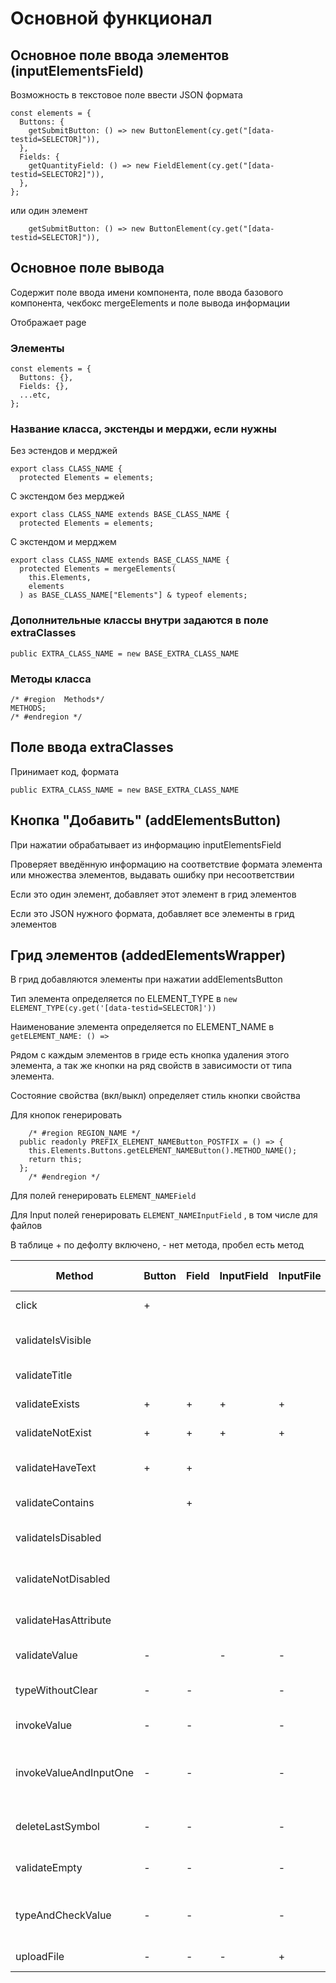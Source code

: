 # Основной функционал

## Основное поле ввода элементов (inputElementsField)

Возможность в текстовое поле ввести JSON формата

```tsx
const elements = {
  Buttons: {
    getSubmitButton: () => new ButtonElement(cy.get("[data-testid=SELECTOR]")),
  },
  Fields: {
    getQuantityField: () => new FieldElement(cy.get("[data-testid=SELECTOR2]")),
  },
};
```

или один элемент

```tsx
    getSubmitButton: () => new ButtonElement(cy.get("[data-testid=SELECTOR]")),
```

## Основное поле вывода

Содержит поле ввода имени компонента, поле ввода базового компонента, чекбокс mergeElements и поле вывода информации

Отображает page

### Элементы

```tsx
const elements = {
  Buttons: {},
  Fields: {},
  ...etc,
};
```

### Название класса, экстенды и мерджи, если нужны

Без эстендов и мерджей

```tsx
export class CLASS_NAME {
  protected Elements = elements;
```

С экстендом без мерджей

```tsx
export class CLASS_NAME extends BASE_CLASS_NAME {
  protected Elements = elements;
```

С экстендом и мерджем

```tsx
export class CLASS_NAME extends BASE_CLASS_NAME {
  protected Elements = mergeElements(
    this.Elements,
    elements
  ) as BASE_CLASS_NAME["Elements"] & typeof elements;
```

### Дополнительные классы внутри задаются в поле extraClasses

```tsx
public EXTRA_CLASS_NAME = new BASE_EXTRA_CLASS_NAME
```

### Методы класса

```tsx
/* #region  Methods*/
METHODS;
/* #endregion */
```

## Поле ввода extraClasses

Принимает код, формата

```tsx
public EXTRA_CLASS_NAME = new BASE_EXTRA_CLASS_NAME
```

## Кнопка "Добавить" (addElementsButton)

При нажатии обрабатывает из информацию inputElementsField

Проверяет введённую информацию на соответствие формата элемента или множества элементов, выдавать ошибку при несоответствии

Если это один элемент, добавляет этот элемент в грид элементов

Если это JSON нужного формата, добавляет все элементы в грид элементов

## Грид элементов (addedElementsWrapper)

В грид добавляются элементы при нажатии addElementsButton

Тип элемента определяется по ELEMENT_TYPE в `new ELEMENT_TYPE(cy.get('[data-testid=SELECTOR]'))`

Наименование элемента определяется по ELEMENT_NAME в `getELEMENT_NAME: () =>`

Рядом с каждым элементов в гриде есть кнопка удаления этого элемента,
а так же кнопки на ряд свойств в зависимости от типа элемента.

Состояние свойства (вкл/выкл) определяет стиль кнопки свойства

Для кнопок генерировать

```tsx
    /* #region REGION_NAME */
  public readonly PREFIX_ELEMENT_NAMEButton_POSTFIX = () => {
    this.Elements.Buttons.getELEMENT_NAMEButton().METHOD_NAME();
    return this;
  };
    /* #endregion */
```

Для полей генерировать `ELEMENT_NAMEField`

Для Input полей генерировать `ELEMENT_NAMEInputField` , в том числе для файлов

В таблице + по дефолту включено, - нет метода, пробел есть метод

| Method                 | Button | Field | InputField | InputFile | Region Name                | Prefix   | Postfix          |
| ---------------------- | ------ | ----- | ---------- | --------- | -------------------------- | -------- | ---------------- |
| click                  | +      |       |            |           | Click button               | click    |
| validateIsVisible      |        |       |            |           | Validate is visible        | validate | IsVisible        |
| validateTitle          |        |       |            |           | Validate title             | validate | Title            |
| validateExists         | +      | +     | +          | +         | Validate exists            | validate | Exists           |
| validateNotExist       | +      | +     | +          | +         | Validate not exist         | validate | NotExist         |
| validateHaveText       | +      | +     |            |           | Validate have text         | validate | HaveText         |
| validateContains       |        | +     |            |           | Validate contains          | validate | Contains         |
| validateIsDisabled     |        |       |            |           | Validate is disabled       | validate | IsDisabled       |
| validateNotDisabled    |        |       |            |           | Validate not disabled      | validate | NotDisabled      |
| validateHasAttribute   |        |       |            |           | Validate has attribute     | validate | HasAttribute     |
| validateValue          | -      |       | -          | -         | Validate value             | validate | Value            |
| typeWithoutClear       | -      | -     |            | -         | Type into field            | typeInto | WithClear        |
| invokeValue            | -      | -     |            | -         | Invoke value               | invoke   | Value            |
| invokeValueAndInputOne | -      | -     |            | -         | Invoke value and input one | invoke   | ValueAndInputOne |
| deleteLastSymbol       | -      | -     |            | -         | Delete last symbol         | delete   | LastSymbol       |
| validateEmpty          | -      | -     |            | -         | Validate is empty          | validate | IsEmpty          |
| typeAndCheckValue      | -      | -     |            | -         | Type and check value       | type     | AndCheckValue    |
| uploadFile             | -      | -     | -          | +         | Upload file                | upload   |

